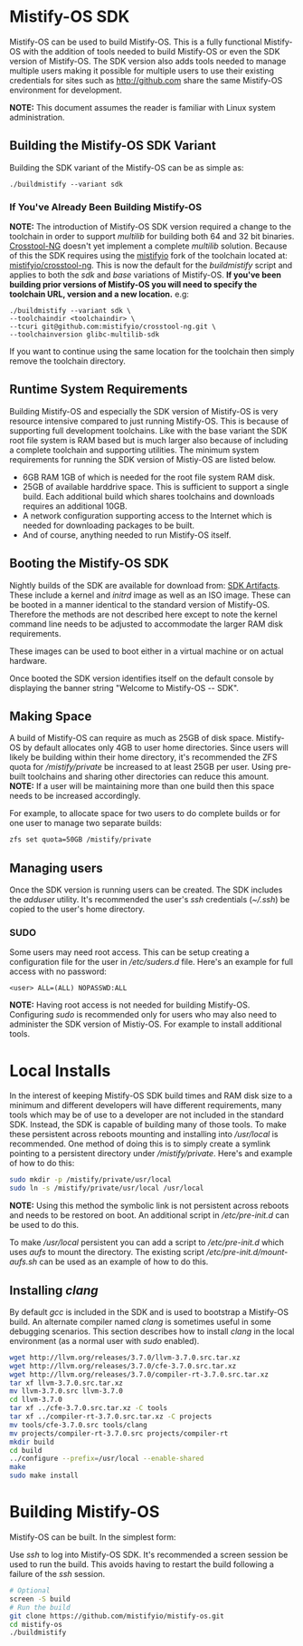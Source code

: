 Mistify-OS SDK
==============

Mistify-OS can be used to build Mistify-OS. This is a fully functional Mistify-OS with the addition of tools needed to build Mistify-OS or even the SDK version of Mistify-OS. The SDK version also adds tools needed to manage multiple users making it possible for multiple users to use their existing credentials for sites such as http://github.com share the same Mistify-OS environment for development.

**NOTE:** This document assumes the reader is familiar with Linux system administration.

Building the Mistify-OS SDK Variant
-----------------------------------

Building the SDK variant of the Mistify-OS can be as simple as:

```
./buildmistify --variant sdk
```

### If You've Already Been Building Mistify-OS

**NOTE:** The introduction of Mistify-OS SDK version required a change to the toolchain in order to support *multilib* for building both 64 and 32 bit binaries. [Crosstool-NG](http://crosstool-ng.org/) doesn't yet implement a complete *multilib* solution. Because of this the SDK requires using the [mistifyio](https://github.com/mistifyio) fork of the toolchain located at: [mistifyio/crosstool-ng](https://github.com/mistifyio/crosstool-ng). This is now the default for the *buildmistify* script and applies to both the *sdk* and *base* variations of Mistify-OS. **If you've been building prior versions of Mistify-OS you will need to specify the toolchain URL, version and a new location.** e.g:

```
./buildmistify --variant sdk \
--toolchaindir <toolchaindir> \
--tcuri git@github.com:mistifyio/crosstool-ng.git \
--toolchainversion glibc-multilib-sdk
```

If you want to continue using the same location for the toolchain then simply remove the toolchain directory.

Runtime System Requirements
---------------------------

Building Mistify-OS and especially the SDK version of Mistify-OS is very resource intensive compared to just running Mistify-OS. This is because of supporting full development toolchains. Like with the base variant the SDK root file system is RAM based but is much larger also because of including a complete toolchain and supporting utilities. The minimum system requirements for running the SDK version of Mistiy-OS are listed below.

-	6GB RAM 1GB of which is needed for the root file system RAM disk.
-	25GB of available harddrive space. This is sufficient to support a single build. Each additional build which shares toolchains and downloads requires an additional 10GB.
-	A network configuration supporting access to the Internet which is needed for downloading packages to be built.
-	And of course, anything needed to run Mistify-OS itself.

Booting the Mistify-OS SDK
--------------------------

Nightly builds of the SDK are available for download from: [SDK Artifacts](http://omniti-mystify-artifacts.s3.amazonaws.com/index.html?prefix=jobs/SDK-Container-Build/). These include a kernel and *initrd* image as well as an ISO image. These can be booted in a manner identical to the standard version of Mistify-OS. Therefore the methods are not described here except to note the kernel command line needs to be adjusted to accommodate the larger RAM disk requirements.

These images can be used to boot either in a virtual machine or on actual hardware.

Once booted the SDK version identifies itself on the default console by displaying the banner string "Welcome to Mistify-OS -- SDK".

Making Space
------------

A build of Mistify-OS can require as much as 25GB of disk space. Mistify-OS by default allocates only 4GB to user home directories. Since users will likely be building within their home directory, it's recommended the ZFS quota for */mistify/private* be increased to at least 25GB per user. Using pre-built toolchains and sharing other directories can reduce this amount. **NOTE:** If a user will be maintaining more than one build then this space needs to be increased accordingly.

For example, to allocate space for two users to do complete builds or for one user to manage two separate builds:

```bash
zfs set quota=50GB /mistify/private
```

Managing users
--------------

Once the SDK version is running users can be created. The SDK includes the *adduser* utility. It's recommended the user's *ssh* credentials (*~/.ssh*) be copied to the user's home directory.

### SUDO

Some users may need root access. This can be setup creating a configuration file for the user in */etc/suders.d* file. Here's an example for full access with no password:

```
<user> ALL=(ALL) NOPASSWD:ALL
```

**NOTE:** Having root access is not needed for building Mistify-OS. Configuring *sudo* is recommended only for users who may also need to administer the SDK version of Mistiy-OS. For example to install additional tools.

Local Installs
==============

In the interest of keeping Mistify-OS SDK build times and RAM disk size to a minimum and different developers will have different requirements, many tools which may be of use to a developer are not included in the standard SDK. Instead, the SDK is capable of building many of those tools. To make these persistent across reboots mounting and installing into */usr/local* is recommended. One method of doing this is to simply create a symlink pointing to a persistent directory under */mistify/private*. Here's and example of how to do this:

```bash
sudo mkdir -p /mistify/private/usr/local
sudo ln -s /mistify/private/usr/local /usr/local
```

**NOTE:** Using this method the symbolic link is not persistent across reboots and needs to be restored on boot. An additional script in */etc/pre-init.d* can be used to do this.

To make */usr/local* persistent you can add a script to */etc/pre-init.d* which uses *aufs* to mount the directory. The existing script */etc/pre-init.d/mount-aufs.sh* can be used as an example of how to do this.

Installing *clang*
------------------

By default *gcc* is included in the SDK and is used to bootstrap a Mistify-OS build. An alternate compiler named *clang* is sometimes useful in some debugging scenarios. This section describes how to install *clang* in the local environment (as a normal user with *sudo* enabled).

```bash
wget http://llvm.org/releases/3.7.0/llvm-3.7.0.src.tar.xz  
wget http://llvm.org/releases/3.7.0/cfe-3.7.0.src.tar.xz  
wget http://llvm.org/releases/3.7.0/compiler-rt-3.7.0.src.tar.xz
tar xf llvm-3.7.0.src.tar.xz
mv llvm-3.7.0.src llvm-3.7.0
cd llvm-3.7.0
tar xf ../cfe-3.7.0.src.tar.xz -C tools
tar xf ../compiler-rt-3.7.0.src.tar.xz -C projects
mv tools/cfe-3.7.0.src tools/clang
mv projects/compiler-rt-3.7.0.src projects/compiler-rt
mkdir build
cd build
../configure --prefix=/usr/local --enable-shared
make
sudo make install
```

Building Mistify-OS
===================

Mistify-OS can be built. In the simplest form:

Use *ssh* to log into Mistify-OS SDK. It's recommended a screen session be used to run the build. This avoids having to restart the build following a failure of the *ssh* session.

```bash
# Optional
screen -S build
# Run the build
git clone https://github.com/mistifyio/mistify-os.git
cd mistify-os
./buildmistify
```
